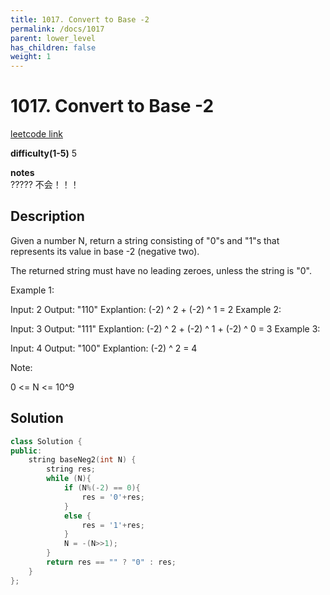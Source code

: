 ```yaml
---
title: 1017. Convert to Base -2
permalink: /docs/1017
parent: lower_level
has_children: false
weight: 1
---
```

# 1017. Convert to Base -2
[leetcode link](https://leetcode.com/problems/convert-to-base-2/)

**difficulty(1-5)** 
5

**notes**   
????? 不会！！！

## Description

Given a number N, return a string consisting of "0"s and "1"s that represents its value in base -2 (negative two).

The returned string must have no leading zeroes, unless the string is "0".

 

Example 1:

Input: 2
Output: "110"
Explantion: (-2) ^ 2 + (-2) ^ 1 = 2
Example 2:

Input: 3
Output: "111"
Explantion: (-2) ^ 2 + (-2) ^ 1 + (-2) ^ 0 = 3
Example 3:

Input: 4
Output: "100"
Explantion: (-2) ^ 2 = 4
 

Note:

0 <= N <= 10^9



## Solution
```c++
class Solution {
public:
    string baseNeg2(int N) {
        string res;
        while (N){
            if (N%(-2) == 0){
                res = '0'+res;
            }
            else {
                res = '1'+res;
            }
            N = -(N>>1);
        }
        return res == "" ? "0" : res;
    }
};
```

<!-- 
Default label
{: .label }

Blue label
{: .label .label-blue }

Stable
{: .label .label-green }

New release
{: .label .label-purple }

Coming soon
{: .label .label-yellow }

Deprecated
{: .label .label-red } -->

